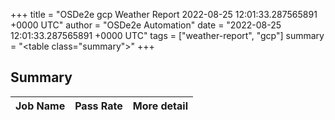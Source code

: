+++
title = "OSDe2e gcp Weather Report 2022-08-25 12:01:33.287565891 +0000 UTC"
author = "OSDe2e Automation"
date = "2022-08-25 12:01:33.287565891 +0000 UTC"
tags = ["weather-report", "gcp"]
summary = "<table class=\"summary\"></table>"
+++
## Summary

| Job Name | Pass Rate | More detail |
|----------|-----------|-------------|




